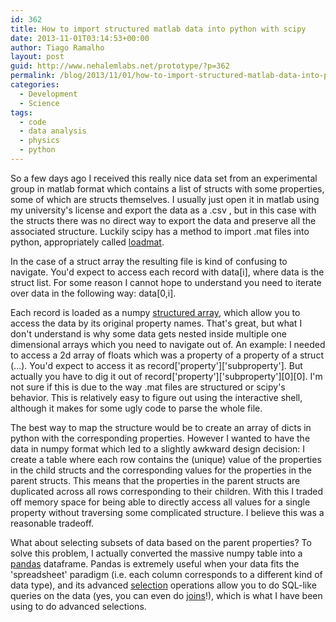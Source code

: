 ```yaml
---
id: 362
title: How to import structured matlab data into python with scipy
date: 2013-11-01T03:14:53+00:00
author: Tiago Ramalho
layout: post
guid: http://www.nehalemlabs.net/prototype/?p=362
permalink: /blog/2013/11/01/how-to-import-structured-matlab-data-into-python-with-scipy/
categories:
  - Development
  - Science
tags:
  - code
  - data analysis
  - physics
  - python
---
```

So a few days ago I received this really nice data set from an experimental group in matlab format which contains a list of structs with some properties, some of which are structs themselves. I usually just open it in matlab using my university's license and export the data as a .csv , but in this case with the structs there was no direct way to export the data and preserve all the associated structure.
Luckily scipy has a method to import .mat files into python, appropriately called [loadmat](http://docs.scipy.org/doc/scipy/reference/generated/scipy.io.loadmat.html).

In the case of a struct array the resulting file is kind of confusing to navigate.
You'd expect to access each record with data[i], where data is the struct list.
For some reason I cannot hope to understand you need to iterate over data in the following way: data[0,i].

Each record is loaded as a numpy [structured array](http://docs.scipy.org/doc/numpy/user/basics.rec.html), which allow you to access the data by its original property names.
That's great, but what I don't understand is why some data gets nested inside multiple one dimensional arrays which you need to navigate out of.
An example: I needed to access a 2d array of floats which was a property of a property of a struct (...).
You'd expect to access it as record\['property'\]\['subproperty'\].
But actually you have to dig it out of record\['property'\]\['subproperty'\]\[0\]\[0\].
I'm not sure if this is due to the way .mat files are structured or scipy's behavior.
This is relatively easy to figure out using the interactive shell, although it makes for some ugly code to parse the whole file.

The best way to map the structure would be to create an array of dicts in python with the corresponding properties.
However I wanted to have the data in numpy format which led to a slightly awkward design decision: I create a table where each row contains the (unique) value of the properties in the child structs and the corresponding values for the properties in the parent structs. This means that the properties in the parent structs are duplicated across all rows corresponding to their children.
With this I traded off memory space for being able to directly access all values for a single property without traversing some complicated structure.
I believe this was a reasonable tradeoff.

What about selecting subsets of data based on the parent properties? To solve this problem, I actually converted the massive numpy table into a [pandas](http://pandas.pydata.org/) dataframe.
Pandas is extremely useful when your data fits the 'spreadsheet' paradigm (i.e.
each column corresponds to a different kind of data type), and its advanced [selection](http://pandas.pydata.org/pandas-docs/stable/indexing.html) operations allow you to do SQL-like queries on the data (yes, you can even do [joins](http://pandas.pydata.org/pandas-docs/stable/merging.html#database-style-dataframe-joining-merging)!), which is what I have been using to do advanced selections.